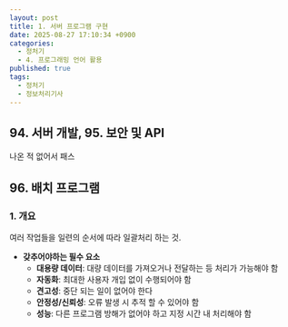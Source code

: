 ```yaml
---
layout: post
title: 1. 서버 프로그램 구현
date: 2025-08-27 17:10:34 +0900
categories:
  - 정처기
  - 4. 프로그래밍 언어 활용
published: true
tags:
  - 정처기
  - 정보처리기사
---
```

## 94. 서버 개발, 95. 보안 및 API 
나온 적 없어서 패스

## 96. 배치 프로그램
### 1. 개요
여러 작업들을 일련의 순서에 따라 일괄처리 하는 것.
- **갖추어야하는 필수 요소**
	- **대용량 데이터**: 대량 데이터를 가져오거나 전달하는 등 처리가 가능해야 함
	- **자동화**: 최대한 사용자 개입 없이 수행되어야 함
	- **견고성**: 중단 되는 일이 없어야 한다
	- **안정성/신뢰성**: 오류 발생 시 추적 할 수 있어야 함
	- **성능**: 다른 프로그램 방해가 없어야 하고 지정 시간 내 처리해야 함
